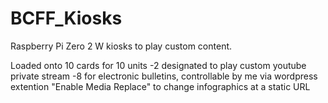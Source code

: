 # BCFF_Kiosks
Raspberry Pi Zero 2 W kiosks to play custom content.

Loaded onto 10 cards for 10 units
-2 designated to play custom youtube private stream
-8 for electronic bulletins, controllable by me via wordpress extention "Enable Media Replace" to change infographics at a static URL
